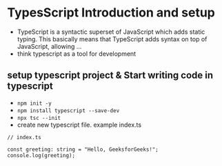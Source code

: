 # TypesScript Introduction and setup 

- TypeScript is a syntactic superset of JavaScript which adds static typing. This basically means that TypeScript adds syntax on top of JavaScript, allowing ...
- think typescript as a tool for development 

## setup typescript project & Start writing code in typescript 
- ```npm init -y ```
- ```npm install typescript --save-dev``` 
- ```npx tsc --init```
- create new typescript file. example index.ts 
``` 
// index.ts

const greeting: string = "Hello, GeeksforGeeks!";
console.log(greeting);
 ```